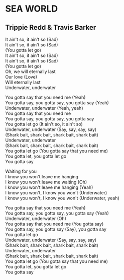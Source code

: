 # SEA WORLD
## Trippie Redd & Travis Barker

It ain't so, it ain't so (Sad)<br>
It ain't so, it ain't so (Sad)<br>
(You gotta let go)<br>
It ain't so, it ain't so (Sad)<br>
It ain't so, it ain't so (Sad)<br>
(You gotta let go)<br>
Oh, we will eternally last<br>
Our love (Love)<br>
Will eternally last<br>
Underwater, underwater<br>

You gotta say that you need me (Yeah)<br>
You gotta say, you gotta say, you gotta say (Yeah)<br>
Underwater, underwater (Yeah, yeah)<br>
You gotta say that you need me<br>
You gotta say, you gotta say, you gotta say<br>
You gotta let go (It ain't so, it ain't so)<br>
Underwater, underwater (Say, say, say, say)<br>
(Shark bait, shark bait, shark bait, shark bait)<br>
Underwater, underwater<br>
(Shark bait, shark bait, shark bait, shark bait)<br>
You gotta let go (You gotta say that you need me)<br>
You gotta let, you gotta let go<br>
You gotta say<br>

Waiting for you<br>
I know you won't leave me hanging<br>
I know you won't leave me waiting (Oh)<br>
I know you won't leave me hanging (Yeah)<br>
I know you won't, I know you won't (Underwater)<br>
I know you won't, I know you won't (Underwater, yeah)<br>

You gotta say that you need me (Yeah)<br>
You gotta say, you gotta say, you gotta say (Yeah)<br>
Underwater, underwater (Oh)<br>
You gotta say that you need me (You gotta say)<br>
You gotta say, you gotta say (Say), you gotta say<br>
You gotta let go<br>
Underwater, underwater (Say, say, say, say)<br>
(Shark bait, shark bait, shark bait, shark bait)<br>
Underwater, underwater<br>
(Shark bait, shark bait, shark bait, shark bait)<br>
You gotta let go (You gotta say that you need me)<br>
You gotta let, you gotta let go<br>
You gotta say<br>

